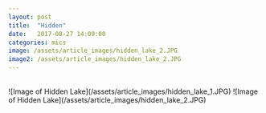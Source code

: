 ```yaml
---
layout: post
title:  "Hidden"
date:   2017-08-27 14:09:00
categories: mics
image: /assets/article_images/hidden_lake_2.JPG
image2: /assets/article_images/hidden_lake_2.JPG
---
```

<br /> 
![Image of Hidden Lake](/assets/article_images/hidden_lake_1.JPG)
![Image of Hidden Lake](/assets/article_images/hidden_lake_2.JPG)


<br />
